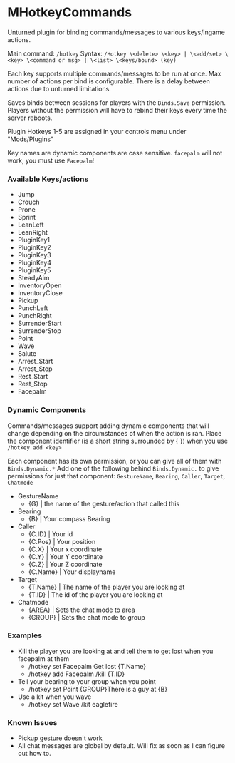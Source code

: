 # MHotkeyCommands

Unturned plugin for binding commands/messages to various keys/ingame actions.

Main command: `/hotkey`
Syntax: `/Hotkey \<delete> \<key> | \<add/set> \<key> \<command or msg> | \<list> \<keys/bound> (key)`

Each key supports multiple commands/messages to be run at once. Max number of actions per bind is configurable. There is a delay between actions due to unturned limitations. 

Saves binds between sessions for players with the `Binds.Save` permission. Players without the permission will have to rebind their keys every time the server reboots.

Plugin Hotkeys 1-5 are assigned in your controls menu under "Mods/Plugins"

Key names are dynamic components are case sensitive. `facepalm` will not work, you must use `Facepalm`!

### Available Keys/actions
- Jump
- Crouch
- Prone
- Sprint
- LeanLeft
- LeanRight
- PluginKey1
- PluginKey2
- PluginKey3
- PluginKey4
- PluginKey5
- SteadyAim
- InventoryOpen
- InventoryClose
- Pickup
- PunchLeft
- PunchRight
- SurrenderStart
- SurrenderStop
- Point
- Wave
- Salute
- Arrest_Start
- Arrest_Stop
- Rest_Start
- Rest_Stop
- Facepalm

### Dynamic Components
Commands/messages support adding dynamic components that will change depending on the circumstances of when the action is ran. Place the component identifier (is a short string surrounded by { }) when you use `/hotkey add <key>`

Each component has its own permission, or you can give all of them with `Binds.Dynamic.*`
Add one of the following behind `Binds.Dynamic.` to give permissions for just that component: `GestureName`, `Bearing`, `Caller`, `Target`, `Chatmode`

- GestureName
	- {G} | the name of the gesture/action that called this
- Bearing
	- {B} | Your compass Bearing
- Caller
	- {C.ID} | Your id
	- {C.Pos} | Your position
	- {C.X} | Your x coordinate
	- {C.Y} | Your Y coordinate
	- {C.Z} | Your Z coordinate
	- {C.Name} | Your displayname
- Target
	- {T.Name} | The name of the player you are looking at 
	- {T.ID} | The id of the player you are looking at 
- Chatmode 
	- {AREA} | Sets the chat mode to area
	- {GROUP} | Sets the chat mode to group

### Examples
- Kill the player you are looking at and tell them to get lost when you facepalm at them
	- /hotkey set Facepalm Get lost {T.Name}
	- /hotkey add Facepalm /kill {T.ID}
- Tell your bearing to your group when you point
	- /hotkey set Point {GROUP}There is a guy at {B}
- Use a kit when you wave
	- /hotkey set Wave /kit eaglefire

### Known Issues
- Pickup gesture doesn't work
- All chat messages are global by default. Will fix as soon as I can figure out how to. 